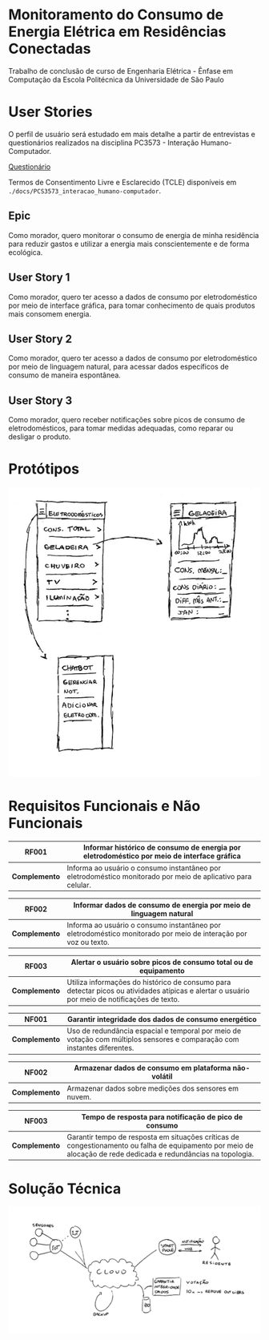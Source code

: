 # Monitoramento do Consumo de Energia Elétrica em Residências Conectadas
Trabalho de conclusão de curso de Engenharia Elétrica - Ênfase em Computação da Escola Politécnica da Universidade de São Paulo

# User Stories
O perfil de usuário será estudado em mais detalhe a partir de entrevistas e questionários realizados na disciplina PC3573 - Interação Humano-Computador.

[Questionário](https://docs.google.com/forms/d/e/1FAIpQLSfyrXTJedKPBy6NqAOHyjfxiP8AmgNV_f49gKbso5usTrKHXw/viewform)

Termos de Consentimento Livre e Esclarecido (TCLE) disponíveis em `./docs/PCS3573_interacao_humano-computador`.
## Epic
Como morador, quero monitorar o consumo de energia de minha residência para reduzir gastos e utilizar a energia mais conscientemente e de forma ecológica.

## User Story 1
Como morador, quero ter acesso a dados de consumo por eletrodoméstico por meio de interface gráfica, para tomar conhecimento de quais produtos mais consomem energia.

## User Story 2
Como morador, quero ter acesso a dados de consumo por eletrodoméstico por meio de linguagem natural, para acessar dados específicos de consumo de maneira espontânea.

## User Story 3
Como morador, quero receber notificações sobre picos de consumo de eletrodomésticos, para tomar medidas adequadas, como reparar ou desligar o produto.

# Protótipos

![prototipos](doc/PCS3553_laboratorio_engenharia_software_II/prototipos.jpg)

# Requisitos Funcionais e Não Funcionais
RF001 | Informar histórico de consumo de energia por eletrodoméstico por meio de interface gráfica
--- | ---
**Complemento** | Informa ao usuário o consumo instantâneo por eletrodoméstico monitorado por meio de aplicativo para celular.

RF002 | Informar dados de consumo de energia por meio de linguagem natural
--- | ---
**Complemento** | Informa ao usuário o consumo instantâneo por eletrodoméstico monitorado por meio de interação por voz ou texto.

RF003 | Alertar o usuário sobre picos de consumo total ou de equipamento
--- | ---
**Complemento** | Utiliza informações do histórico de consumo para detectar picos ou atividades atípicas e alertar o usuário por meio de notificações de texto.

NF001 | Garantir integridade dos dados de consumo energético
--- | ---
**Complemento** | Uso de redundância espacial e temporal por meio de votação com múltiplos sensores e comparação com instantes diferentes.

NF002 | Armazenar dados de consumo em plataforma não-volátil
--- | ---
**Complemento** | Armazenar dados sobre medições dos sensores em nuvem.

NF003 | Tempo de resposta para notificação de pico de consumo
--- | ---
**Complemento** | Garantir tempo de resposta em situações críticas de congestionamento ou falha de equipamento por meio de alocação de rede dedicada e redundâncias na topologia.

# Solução Técnica
![diagrama](doc/PCS3553_laboratorio_engenharia_software_II/diagrama.jpg)